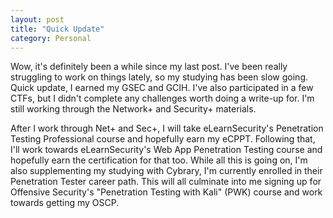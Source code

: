 ```yaml
---
layout: post
title: "Quick Update"
category: Personal
---
```


Wow, it's definitely been a while since my last post. I've been really struggling to work on things lately, so my studying has been slow going. Quick update, I earned my GSEC and GCIH. I've also participated in a few CTFs, but I didn't complete any challenges worth doing a write-up for.  I'm still working through the Network+ and Security+ materials.

After I work through Net+ and Sec+, I will take eLearnSecurity's Penetration Testing Professional course and hopefully earn my eCPPT. Following that, I'll work towards eLearnSecurity's Web App Penetration Testing course and hopefully earn the certification for that too. While all this is going on, I'm also supplementing my studying with Cybrary, I'm currently enrolled in their Penetration Tester career path. This will all culminate into me signing up for Offensive Security's "Penetration Testing with Kali" (PWK) course and work towards getting my OSCP.
